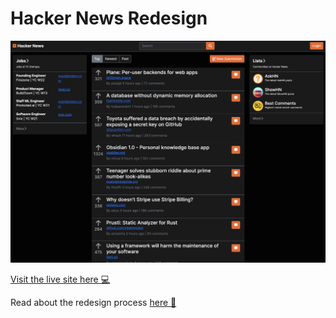 # Hacker News Redesign

<p align="center">
  <a href="https://jubilatedpanda007.github.io/hacker-news-redesign/">
  <img src="preview.png" />
</p>

Visit the live site [here 💻](https://jubilatedpanda007.github.io/hacker-news-redesign/) 

Read about the redesign process [here 📝](https://jubilatedpanda007.github.io/hn-redesign/)
